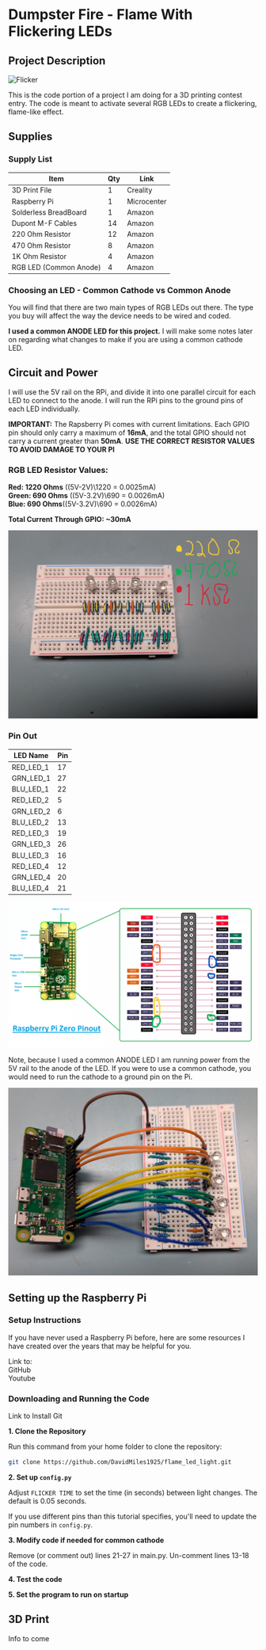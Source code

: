# Dumpster Fire - Flame With Flickering LEDs

## Project Description

![Flicker](./media/Flicker.gif)

This is the code portion of a project I am doing for a 3D printing contest entry. The code is meant to activate several RGB LEDs to create a flickering, flame-like effect.

## Supplies

### Supply List

| Item                   | Qty | Link        |
| ---------------------- | --- | ----------- |
| 3D Print File          | 1   | Creality    |
| Raspberry Pi           | 1   | Microcenter |
| Solderless BreadBoard  | 1   | Amazon      |
| Dupont M-F Cables      | 14  | Amazon      |
| 220 Ohm Resistor       | 12  | Amazon      |
| 470 Ohm Resistor       | 8   | Amazon      |
| 1K Ohm Resistor        | 4   | Amazon      |
| RGB LED (Common Anode) | 4   | Amazon      |

### Choosing an LED - Common Cathode vs Common Anode

You will find that there are two main types of RGB LEDs out there. The type you buy will affect the way the device needs to be wired and coded.

**I used a common ANODE LED for this project.** I will make some notes later on regarding what changes to make if you are using a common cathode LED.

## Circuit and Power

I will use the 5V rail on the RPi, and divide it into one parallel circuit for each LED to connect to the anode. I will run the RPi pins to the ground pins of each LED individually.

**IMPORTANT:** The Rapsberry Pi comes with current limitations. Each GPIO pin should only carry a maximum of **16mA**, and the total GPIO should not carry a current greater than **50mA**. **USE THE CORRECT RESISTOR VALUES TO AVOID DAMAGE TO YOUR PI**

### RGB LED Resistor Values:

**Red: 1220 Ohms** ((5V-2V)\1220 = 0.0025mA)  
**Green: 690 Ohms** ((5V-3.2V)\690 = 0.0026mA)  
**Blue: 690 Ohms**((5V-3.2V)\690 = 0.0026mA)

**Total Current Through GPIO: ~30mA**

![Resistors](./media/breadboard_with_labels.jpg)

### Pin Out

| LED Name  | Pin |
| --------- | --- |
| RED_LED_1 | 17  |
| GRN_LED_1 | 27  |
| BLU_LED_1 | 22  |
| RED_LED_2 | 5   |
| GRN_LED_2 | 6   |
| BLU_LED_2 | 13  |
| RED_LED_3 | 19  |
| GRN_LED_3 | 26  |
| BLU_LED_3 | 16  |
| RED_LED_4 | 12  |
| GRN_LED_4 | 20  |
| BLU_LED_4 | 21  |

![Pinout](./media/pinout_pi_zero.png)

Note, because I used a common ANODE LED I am running power from the 5V rail to the anode of the LED. If you were to use a common cathode, you would need to run the cathode to a ground pin on the Pi.

![Wired](./media/pi_wired_up.jpg)

## Setting up the Raspberry Pi

### Setup Instructions

If you have never used a Raspberry Pi before, here are some resources I have created over the years that may be helpful for you.

Link to:  
GitHub  
Youtube

### Downloading and Running the Code

Link to Install Git

**1. Clone the Repository**

Run this command from your home folder to clone the repository:

```bash
git clone https://github.com/DavidMiles1925/flame_led_light.git
```

**2. Set up `config.py`**

Adjust `FLICKER TIME` to set the time (in seconds) between light changes. The default is 0.05 seconds.

If you use different pins than this tutorial specifies, you'll need to update the pin numbers in `config.py`.

**3. Modify code if needed for common cathode**

Remove (or comment out) lines 21-27 in main.py. Un-comment lines 13-18 of the code.

**4. Test the code**

**5. Set the program to run on startup**

## 3D Print

Info to come

